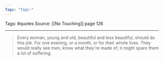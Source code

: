 ```yaml
---
Tags: "Tags:"
---
```

Tags: #quotes 
Source: [[No Touching]] page 126
********************************************************
> Every woman, young and old, beautiful and less beautiful, should do this job. For one evening, or a month, or for their whole lives. They would really see men, know what they're made of; it might spare them a lot of suffering.